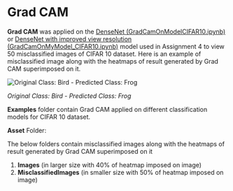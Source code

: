 # Grad CAM

**Grad CAM** was applied on the [DenseNet (GradCamOnModelCIFAR10.ipynb)](https://github.com/genigarus/GradCam/blob/master/GradCamOnModelCIFAR10.ipynb) or [DenseNet with improved view resolution (GradCamOnMyModel_CIFAR10.ipynb)](https://github.com/genigarus/GradCam/blob/master/GradCamOnMyModel_CIFAR10.ipynb) model used in Assignment 4 to view 50 misclassified images of CIFAR 10 dataset.
Here is an example of misclassified image along with the heatmaps of result generated by Grad CAM superimposed on it.

![Original Class: Bird - Predicted Class: Frog](https://raw.githubusercontent.com/genigarus/GradCam/master/asset/MisclassifiedImages/img%203%20-%20Original_%20bird-%20Predicted_%20frog.png)

*Original Class: Bird - Predicted Class: Frog*

**Examples** folder contain Grad CAM applied on different classification models for CIFAR 10 dataset.

**Asset** Folder:

The below folders contain misclassified images along with the heatmaps of result generated by Grad CAM superimposed on it
1) **Images** (in larger size with 40% of heatmap imposed on image)
2) **MisclassifiedImages** (in smaller size with 50% of heatmap imposed on image)
